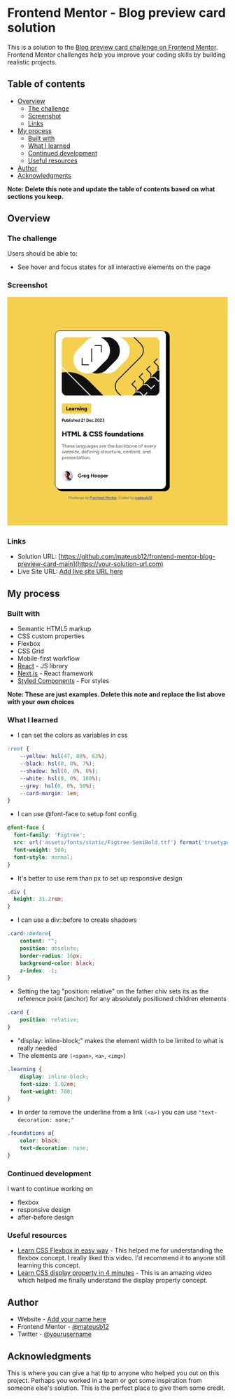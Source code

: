 # Frontend Mentor - Blog preview card solution

This is a solution to the [Blog preview card challenge on Frontend Mentor](https://www.frontendmentor.io/challenges/blog-preview-card-ckPaj01IcS). Frontend Mentor challenges help you improve your coding skills by building realistic projects.

## Table of contents

- [Overview](#overview)
  - [The challenge](#the-challenge)
  - [Screenshot](#screenshot)
  - [Links](#links)
- [My process](#my-process)
  - [Built with](#built-with)
  - [What I learned](#what-i-learned)
  - [Continued development](#continued-development)
  - [Useful resources](#useful-resources)
- [Author](#author)
- [Acknowledgments](#acknowledgments)

**Note: Delete this note and update the table of contents based on what sections you keep.**

## Overview

### The challenge

Users should be able to:

- See hover and focus states for all interactive elements on the page

### Screenshot

![](./design/screenshot.png)

### Links

- Solution URL: [https://github.com/mateusb12/frontend-mentor-blog-preview-card-main](https://your-solution-url.com)
- Live Site URL: [Add live site URL here](https://your-live-site-url.com)

## My process

### Built with

- Semantic HTML5 markup
- CSS custom properties
- Flexbox
- CSS Grid
- Mobile-first workflow
- [React](https://reactjs.org/) - JS library
- [Next.js](https://nextjs.org/) - React framework
- [Styled Components](https://styled-components.com/) - For styles

**Note: These are just examples. Delete this note and replace the list above with your own choices**

### What I learned

- I can set the colors as variables in css
```css
:root {
    --yellow: hsl(47, 88%, 63%);
    --black: hsl(0, 0%, 7%);
    --shadow: hsl(0, 0%, 0%);
    --white: hsl(0, 0%, 100%);
    --grey: hsl(0, 0%, 50%);
    --card-margin: 1em;
}
```
- I can use @font-face to setup font config
```css
@font-face {
  font-family: 'Figtree';
  src: url('assets/fonts/static/Figtree-SemiBold.ttf') format('truetype');
  font-weight: 500;
  font-style: normal;
}
```
- It's better to use rem than px to set up responsive design
```css
.div {
  height: 31.2rem;
}
```
- I can use a div::before to create shadows
```css
.card::before{
    content: "";
    position: absolute;
    border-radius: 16px;
    background-color: black;
    z-index: -1;
}
```
- Setting the tag "position: relative" on the father chiv sets its as the reference point (anchor) for any absolutely positioned children elements
```css
.card {
    position: relative;
}
```
- "display: inline-block;" makes the element width to be limited to what is really needed 
-  The elements are `(<span>`, `<a>`, `<img>`)
```css
.learning {
    display: inline-block;
    font-size: 1.02em;
    font-weight: 700;
}
```
- In order to remove the underline from a link `(<a>)` you can use `"text-decoration: none;"`
```css
.foundations a{
    color: black;
    text-decoration: none;
}
```


### Continued development

I want to continue working on
- flexbox
- responsive design
- after-before design

### Useful resources

- [Learn CSS Flexbox in easy way](https://youtu.be/rPlwsRJZ_EM?si=wRJloN2iwXjOzfkg) - This helped me for understanding the flexbox concept. I really liked this video. I'd recommend it to anyone still learning this concept.
- [Learn CSS display property in 4 minutes](https://youtu.be/9T8uxp5hQ60?si=b5ou810NaES3NSAe) - This is an amazing video which helped me finally understand the display property concept.

## Author

- Website - [Add your name here](https://www.your-site.com)
- Frontend Mentor - [@mateusb12](https://www.frontendmentor.io/profile/yourusername)
- Twitter - [@yourusername](https://www.twitter.com/yourusername)

## Acknowledgments

This is where you can give a hat tip to anyone who helped you out on this project. Perhaps you worked in a team or got some inspiration from someone else's solution. This is the perfect place to give them some credit.


